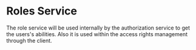 # Roles Service

The role service will be used internally by the authorization service to get the users's abilities.
Also it is used within the access rights management through the client.
